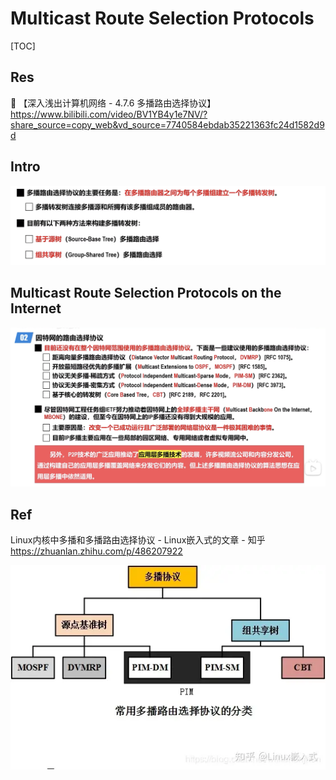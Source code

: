 # Multicast Route Selection Protocols

[TOC]



## Res
🔗 【深入浅出计算机网络 - 4.7.6 多播路由选择协议】 https://www.bilibili.com/video/BV1YB4y1e7NV/?share_source=copy_web&vd_source=7740584ebdab35221363fc24d1582d9d



## Intro
![](../../../../../../../../../Assets/Pics/Screenshot%202023-05-19%20at%2011.33.01%20AM.png)



## Multicast Route Selection Protocols on the Internet
![](../../../../../../../../../Assets/Pics/Screenshot%202023-05-19%20at%2011.28.27%20AM.png)



## Ref
Linux内核中多播和多播路由选择协议 - Linux嵌入式的文章 - 知乎 https://zhuanlan.zhihu.com/p/486207922

![](../../../../../../../../../Assets/Pics/Pasted%20image%2020230520132118.png)

